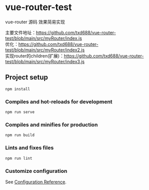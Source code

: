 # vue-router-test

vue-router 源码 效果简易实现

主要文件地址：<https://github.com/txd688/vue-router-test/blob/main/src/myRouter/index.js>  
优化：<https://github.com/txd688/vue-router-test/blob/main/src/myRouter/index2.js>  
实现router的children(扩展)：<https://github.com/txd688/vue-router-test/blob/main/src/myRouter/index3.js>

## Project setup

```
npm install
```

### Compiles and hot-reloads for development

```
npm run serve
```

### Compiles and minifies for production

```
npm run build
```

### Lints and fixes files

```
npm run lint
```

### Customize configuration

See [Configuration Reference](https://cli.vuejs.org/config/).
